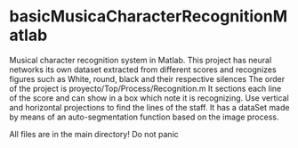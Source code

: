 # basicMusicaCharacterRecognitionMatlab
Musical character recognition system in Matlab. This project has neural networks its own dataset extracted from different scores and recognizes figures such as White, round, black and their respective silences The order of the project is
  proyecto/Top/Process/Recognition.m
It sections each line of the score and can show in a box which note it is recognizing.
Use vertical and horizontal projections to find the lines of the staff.
It has a dataSet made by means of an auto-segmentation function based on the image process.

All files are in the main directory!
Do not panic

